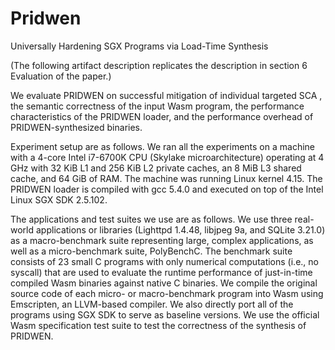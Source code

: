 # Pridwen
Universally Hardening SGX Programs via Load-Time Synthesis

(The following artifact description replicates the description in section 6 Evaluation of the paper.)

We evaluate PRIDWEN on successful mitigation of individual targeted SCA , the semantic correctness of the input Wasm program, the performance characteristics of the PRIDWEN loader, and the performance overhead of PRIDWEN-synthesized binaries.

Experiment setup are as follows. We ran all the experiments on a machine with a 4-core Intel i7-6700K CPU (Skylake microarchitecture) operating at 4 GHz with 32 KiB L1 and 256 KiB L2 private caches, an 8 MiB L3 shared cache, and 64 GiB of RAM. The machine was running Linux kernel 4.15. The PRIDWEN loader is compiled with gcc 5.4.0 and executed on top of the Intel Linux SGX SDK 2.5.102.

The applications and test suites we use are as follows. We use three real-world applications or libraries (Lighttpd 1.4.48, libjpeg 9a, and SQLite 3.21.0) as a macro-benchmark suite representing large, complex applications, as well as a micro-benchmark suite, PolyBenchC. The benchmark suite consists of 23 small C programs with only numerical computations (i.e., no syscall) that are used to evaluate the runtime performance of just-in-time compiled Wasm binaries against native C binaries. We compile the original source code of each micro- or macro-benchmark program into Wasm using Emscripten, an LLVM-based compiler. We also directly port all of the programs using SGX SDK to serve as baseline versions. We use the official Wasm specification test suite to test the correctness of the synthesis of PRIDWEN.